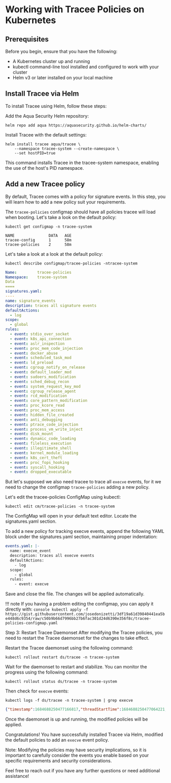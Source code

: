 # Working with Tracee Policies on Kubernetes


## Prerequisites

Before you begin, ensure that you have the following:

- A Kubernetes cluster up and running
- kubectl command-line tool installed and configured to work with your cluster
- Helm v3 or later installed on your local machine

## Install Tracee via Helm

To install Tracee using Helm, follow these steps:

Add the Aqua Security Helm repository:

```console
helm repo add aqua https://aquasecurity.github.io/helm-charts/
```

Install Tracee with the default settings:

```console
helm install tracee aqua/tracee \
    --namespace tracee-system --create-namespace \
    --set hostPID=true
```

This command installs Tracee in the tracee-system namespace, enabling the use of the host's PID namespace.

## Add a new Tracee policy

By default, Tracee comes with a policy for signature events. In this step, you will learn how to add a new policy suit your requirements.


The `tracee-policies` configmap should have all policies tracee will load when booting. Let's take a look on the default policy:

```console
kubectl get configmap -n tracee-system

NAME               DATA   AGE
tracee-config      1      58m
tracee-policies    2      58m
```

Let's take a look at a look at the default policy:

```console
kubectl describe configmap/tracee-policies -ntracee-system
```
```yaml
Name:         tracee-policies
Namespace:    tracee-system
Data
====
signatures.yaml:
----
name: signature_events
description: traces all signature events
defaultActions: 
  - log
scope:
  - global
rules:
  - event: stdio_over_socket
  - event: k8s_api_connection
  - event: aslr_inspection
  - event: proc_mem_code_injection
  - event: docker_abuse
  - event: scheduled_task_mod
  - event: ld_preload
  - event: cgroup_notify_on_release
  - event: default_loader_mod
  - event: sudoers_modification
  - event: sched_debug_recon
  - event: system_request_key_mod
  - event: cgroup_release_agent
  - event: rcd_modification
  - event: core_pattern_modification
  - event: proc_kcore_read
  - event: proc_mem_access
  - event: hidden_file_created
  - event: anti_debugging
  - event: ptrace_code_injection
  - event: process_vm_write_inject
  - event: disk_mount
  - event: dynamic_code_loading
  - event: fileless_execution
  - event: illegitimate_shell
  - event: kernel_module_loading
  - event: k8s_cert_theft
  - event: proc_fops_hooking
  - event: syscall_hooking
  - event: dropped_executable
```

But let's supposed we also need tracee to trace all `execve` events, for it we need to change the configmap `tracee-policies` adding a new policy.

Let's edit the tracee-policies ConfigMap using kubectl:

```console
kubectl edit cm/tracee-policies -n tracee-system
```

The ConfigMap will open in your default text editor. Locate the signatures.yaml section.

To add a new policy for tracking execve events, append the following YAML block under the signatures.yaml section, maintaining proper indentation:

```yaml
events.yaml: |-
  name: execve_event
  description: traces all execve events
  defaultActions:
    - log
  scope:
    - global
  rules:
    - event: execve
```
Save and close the file. The changes will be applied automatically.

!!! note
	If you having a problem editing the configmap, you can apply it directly with:
	```console
	kubectl apply -f https://gist.githubusercontent.com/josedonizetti/3df19a61d39840441ea5be448d6c9354/raw/c50b9b66d7996bb27b6fac301d24d6390e356f8c/tracee-policies-configmap.yaml
	```

Step 3: Restart Tracee Daemonset
After modifying the Tracee policies, you need to restart the Tracee daemonset for the changes to take effect.

Restart the Tracee daemonset using the following command:

```console
kubectl rollout restart ds/tracee -n tracee-system
```

Wait for the daemonset to restart and stabilize. You can monitor the progress using the following command:

```console
kubectl rollout status ds/tracee -n tracee-system
```

Then check for `execve` events:

```conosle
kubectl logs -f ds/tracee -n tracee-system | grep execve
```

```json
{"timestamp":1684688250477166817,"threadStartTime":1684688250477064221,"processorId":7,"processId":35694,"cgroupId":1386180,"threadId":35694,"parentProcessId":1033,"hostProcessId":3242201,"hostThreadId":3242201,"hostParentProcessId":3205483,"userId":0,"mountNamespace":4026532829,"pidNamespace":4026532833,"processName":"cri-dockerd","hostName":"minikube","container":{},"kubernetes":{},"eventId":"59","eventName":"execve","matchedPolicies":["execve_event"],"argsNum":2,"returnValue":0,"syscall":"execve","stackAddresses":null,"contextFlags":{"containerStarted":false,"isCompat":false},"args":[{"name":"pathname","type":"const char*","value":"/opt/cni/bin/bridge"},{"name":"argv","type":"const char*const*","value":["/opt/cni/bin/bridge"]},{"name":"envp","type":"const char*const*","value":null}]}
```

Once the daemonset is up and running, the modified policies will be applied.

Congratulations! You have successfully installed Tracee via Helm, modified the default policies to add an `execve` event policy.

Note: Modifying the policies may have security implications, so it is important to carefully consider the events you enable based on your specific requirements and security considerations.

Feel free to reach out if you have any further questions or need additional assistance!
